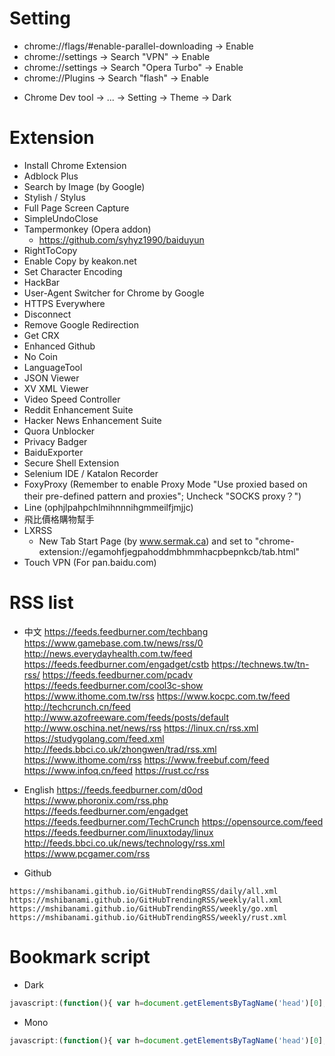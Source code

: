 Setting
=====
* chrome://flags/#enable-parallel-downloading -> Enable
* chrome://settings -> Search "VPN" -> Enable
* chrome://settings -> Search "Opera Turbo" -> Enable
* chrome://Plugins -> Search "flash" -> Enable
<!-- * chrome://flags/#smooth-scrolling -> Enable -->
<!-- * chrome://flags/#personal-news-notifications -> Enable -->
<!-- * chrome://flags/#enable-quic -> Enable -->
<!-- * chrome://flags/#toolkit-bookmarks -> Enable -->
<!-- * chrome://flags/#enable-suggestions-with-substring-match -> Enable -->
<!-- * chrome://flags/#enable-simple-cache-backend -> Enable -->
<!-- * chrome://flags/#enable-client-lo-fi -> Enable -->
<!-- * chrome://flags/#enable-module-scripts-import-meta-url -> Enable -->
<!-- * chrome://flags/#enable-javascript-harmony -> Enable -->
<!-- * chrome://flags/#enable-asm-webassembly -> Enable -->
<!-- * chrome://flags/#enable-webassembly -> Enable -->
<!-- * chrome://flags/#enable-webassembly-streaming -> Enable -->
<!-- * chrome://flags/#enable-future-v8-vm-features -> Enable -->
<!-- * chrome://flags/#enable-experimental-web-platform-features -> Enable -->
<!-- * chrome://flags/#overlay-scrollbars -> Enable (Automatically hidding scrollbar) -->
<!-- * chrome://flags/#disable-background-video-track -> Enable -->
<!-- * chrome://flags/#enable-new-print-preview -> Enable -->
<!-- * chrome://flags/#enable-async-image-decoding -> Enable -->
* Chrome Dev tool -> ... -> Setting -> Theme -> Dark

Extension
=====
* Install Chrome Extension
* Adblock Plus
* Search by Image (by Google)
* Stylish / Stylus
* Full Page Screen Capture
* SimpleUndoClose
* Tampermonkey (Opera addon)
    * https://github.com/syhyz1990/baiduyun
* RightToCopy
* Enable Copy by keakon.net
* Set Character Encoding
* HackBar
* User-Agent Switcher for Chrome by Google
* HTTPS Everywhere
* Disconnect
* Remove Google Redirection
* Get CRX
* Enhanced Github
* No Coin
* LanguageTool
* JSON Viewer
* XV XML Viewer
* Video Speed Controller
* Reddit Enhancement Suite
* Hacker News Enhancement Suite
* Quora Unblocker
* Privacy Badger
* BaiduExporter
* Secure Shell Extension
* Selenium IDE / Katalon Recorder
* FoxyProxy (Remember to enable Proxy Mode "Use proxied based on their pre-defined pattern and proxies"; Uncheck "SOCKS proxy？")
* Line (ophjlpahpchlmihnnnihgmmeilfjmjjc)
* 飛比價格購物幫手
* LXRSS
    * New Tab Start Page (by www.sermak.ca) and set to "chrome-extension://egamohfjegpahoddmbhmmhacpbepnkcb/tab.html"
* Touch VPN (For pan.baidu.com)

RSS list
=====
* 中文
https://feeds.feedburner.com/techbang
https://www.gamebase.com.tw/news/rss/0
http://news.everydayhealth.com.tw/feed
https://feeds.feedburner.com/engadget/cstb
https://technews.tw/tn-rss/
https://feeds.feedburner.com/pcadv
https://feeds.feedburner.com/cool3c-show
https://www.ithome.com.tw/rss
https://www.kocpc.com.tw/feed
http://techcrunch.cn/feed
http://www.azofreeware.com/feeds/posts/default
http://www.oschina.net/news/rss
https://linux.cn/rss.xml
https://studygolang.com/feed.xml
http://feeds.bbci.co.uk/zhongwen/trad/rss.xml
https://www.ithome.com/rss
https://www.freebuf.com/feed
https://www.infoq.cn/feed
https://rust.cc/rss

* English
https://feeds.feedburner.com/d0od
https://www.phoronix.com/rss.php
https://feeds.feedburner.com/engadget
https://feeds.feedburner.com/TechCrunch
https://opensource.com/feed
https://feeds.feedburner.com/linuxtoday/linux
http://feeds.bbci.co.uk/news/technology/rss.xml
https://www.pcgamer.com/rss

* Github
```
https://mshibanami.github.io/GitHubTrendingRSS/daily/all.xml
https://mshibanami.github.io/GitHubTrendingRSS/weekly/all.xml
https://mshibanami.github.io/GitHubTrendingRSS/weekly/go.xml
https://mshibanami.github.io/GitHubTrendingRSS/weekly/rust.xml
```


Bookmark script
=====
* Dark
```javascript
javascript:(function(){ var h=document.getElementsByTagName('head')[0],s=document.createElement('style');s.setAttribute('type','text/css'); s.appendChild(document.createTextNode('html{-webkit-filter:invert(100%) hue-rotate(180deg) contrast(70%) !important; background: #fff;} .line-content {background-color: #fefefe;}'));h.appendChild(s); })()
```
* Mono
```javascript
javascript:(function(){ var h=document.getElementsByTagName('head')[0],s=document.createElement('style');s.setAttribute('type','text/css'); s.appendChild(document.createTextNode('@font-face{font-family:ASCII;src:local("Ubuntu Mono"),local("Consolas");unicode-range:U+00-7F,U+FF01-FF5E}@font-face{font-family:CJK;src:local("Droid Sans Fallback"),local("DroidMono"),local("Wenquanyi Micro Hei"),local("WenQuanYi Zen Hei"),local("Sarasa Mono TC"),local("Microsoft JhengHei"),local("Microsoft YaHei");unicode-range:U+2E80-FAFF}*,* *,[class],[id],[name]{font-family:ASCII,CJK,sans-serif!important;font-weight:400!important}'));h.appendChild(s); })()
```
